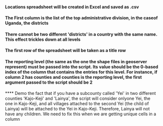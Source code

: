 #### Locations spreadsheet will be created in Excel and saved as .csv
#### The First column is the list of the top administrative division, in the caseof Uganda, the districts
#### There cannot be two different 'districts' in a country with the same name. This effect trickles down at all levels
#### The first row of the spreadsheet will be taken as a title row
#### The reporting level (the same as the one the shape files in geoserver represent) must be passed into the script. Its value should be the 0-based index of the column that contains the entries for this level. For instance, if column 2 has counties and counties is the reporting level, the first argument passed to the script should be 2
**** Demo the fact that if you have a subcounty called 'Yei' in two different counties 'Kajo-Keji' and 	'Lainya', the script will consider onlyone Yei, the one in Kajo-Keji, and all villages attached to the second Yei (the child of Lainya) will be attached to the Yei in Kajo-Keji. Therefore, Lainya will not have any children. We need to fix this when we are getting unique cells in a column
